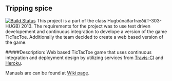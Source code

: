 ## Tripping spice
[![Build Status](https://travis-ci.org/AustanJotnar/tripping-spice.png)](https://travis-ci.org/AustanJotnar/tripping-spice)
This project is a part of the class Hugbúnaðarfræði(T-303-HUGB) 2013. The requirements for the project was to use test driven developement and continuous integration to develope a version of the game TicTacToe. Additionally the team decided to create a web based version of the game.

#####Description:
Web based TicTacToe game that uses continuous integration and deployment design by utilizing services from [Travis-CI](https://travis-ci.org) and [Heroku](https://www.heroku.com/). 

Manuals are can be found at [Wiki page](https://github.com/AustanJotnar/tripping-spice/wiki).

